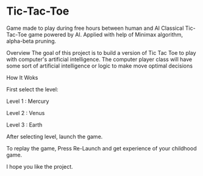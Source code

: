 # Tic-Tac-Toe
Game made to play during free hours between human and AI
Classical Tic-Tac-Toe game powered by AI.
Applied with help of Minimax algorithm, alpha-beta pruning.

Overview
The goal of this project is to build a version of Tic Tac Toe to play with computer's artificial intelligence.
The computer player class will have some sort of artificial intelligence or logic to make move optimal decisions

How It Woks

First select the level:

Level 1 : Mercury

Level 2 : Venus

Level 3 : Earth

After selecting level, launch the game.

To replay the game, Press Re-Launch and get experience of your childhood game.

I hope you like the project.
